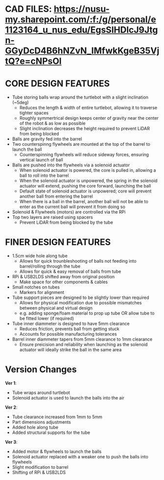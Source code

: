 # **CAD FILES: https://nusu-my.sharepoint.com/:f:/g/personal/e1123164_u_nus_edu/EgsSIHDlcJ9Jtgn-GGyDcD4B6hNZvN_IMfwkKgeB35VjtQ?e=cNPsOl**

# **CORE DESIGN FEATURES**
- Tube storing balls wrap around the turtlebot with a slight inclination (~5deg)
    - Reduces the length & width of entire turtlebot, allowing it to traverse tighter spaces
    - Roughly symmertrical design keeps center of gravity near the center of the robot & as low as possible
    - Slight inclination decreases the height required to prevent LiDAR from being blocked
- Balls are gravity fed into the barrel
- Two counterspinng flywheels are mounted at the top of the barrel to launch the ball
    - Counterspinning flywheels will reduce sideway forces, ensuring vertical launch of ball
- Balls are pushed into the flywheels via a solenoid actuator
    - When solenoid actuator is powered, the core is pulled in, allowing a ball to roll into the barrel
    - When the solenoid actuator is unpowered, the spring in the solenoid actuator will extend, pushing the core forward, launching the ball
    - Default state of solenoid actuator is unpowered; core will prevent another ball from entering the barrel
    - When there is a ball in the barrel, another ball will not be able to enter as the current ball will prevent it from doing so
- Solenoid & Flywheels (motors) are controlled via the RPi
- Top two layers are raised using spacers
    - Prevent LiDAR from being blocked by the tube

# **FINER DESIGN FEATURES**
- 1.5cm wide hole along tube
    - Allows for quick trounbleshooting of balls not feeding into barrel/rolling through the tube
    - Allows for quick & easy removal of balls from tube
- RPi & USB2LDS shifted away from original position
    - Make space for other components & cables
- Small notches on tubes
    - Markers for alignment
- Tube support pieces are designed to be slightly lower than required
    - Allows for physical modification due to possible mismatches between physical and virtual design
    - e.g. adding sponge/foam material to prop up tube OR allow tube to be fitted lower (if required)
- Tube inner diammeter is designed to have 5mm clearance
    - Reduces friction, prevents ball from getting stuck
    - Accounts for possible manufacturing tolerances
- Barrel inner diammeter tapers from 5mm clearance to 1mm clearance
    - Ensure preicision and reliability when launching as the solenoid actuator will ideally strike the ball in the same area

# **Version Changes**
**Ver 1**:  
- Tube wraps around turtlebot
- Solenoid actuator is used to launch the balls into the air  

**Ver 2**:  
- Tube clearance increased from 1mm to 5mm  
- Part dimensions adjustments  
- Added hole along tube  
- Added structural supports for the tube  

**Ver 3**:  
- Added motor & flywheels to launch the balls  
- Solenoid actuator replaced with a weaker one to push the balls into flywheels  
- Slight modification to barrel  
- Shifting of RPi & USB2LDS

